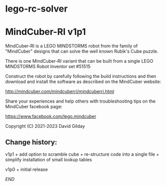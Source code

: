 # lego-rc-solver

MindCuber-RI v1p1
=================

MindCuber-RI is a LEGO MINDSTORMS robot from the family of "MindCuber"
designs that can solve the well known Rubik's Cube puzzle.

There is one MindCuber-RI variant that can be built from a single
LEGO MINDSTORMS Robot Inventor set #51515

Construct the robot by carefully following the build instructions and then
download and install the software as described on the MindCuber website:

http://mindcuber.com/mindcuberri/mindcuberri.html

Share your experiences and help others with troubleshooting tips on the
MindCuber facebook page:

https://www.facebook.com/lego.mindcuber

Copyright (C) 2021-2023 David Gilday

Change history:
--------------

v1p1  + add option to scramble cube
      + re-structure code into a single file
      + simplify installation of small lookup tables

v1p0  + initial release

*END*
